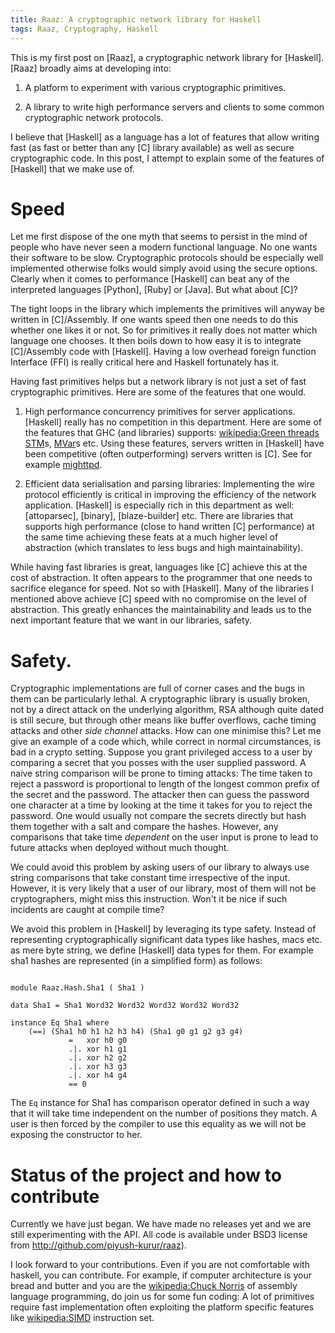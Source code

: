 ```yaml
---
title: Raaz: A cryptographic network library for Haskell
tags: Raaz, Cryptography, Haskell
---
```


This is my first post on [Raaz], a cryptographic network library for
[Haskell]. [Raaz] broadly aims at developing into:

1. A platform to experiment with various cryptographic primitives.

2. A library to write high performance servers and clients to some
   common cryptographic network protocols.

I believe that [Haskell] as a language has a lot of features that
allow writing fast (as fast or better than any [C] library available)
as well as secure cryptographic code. In this post, I attempt to
explain some of the features of [Haskell] that we make use of.

# Speed

Let me first dispose of the one myth that seems to persist in the mind
of people who have never seen a modern functional language. No one
wants their software to be slow. Cryptographic protocols should be
especially well implemented otherwise folks would simply avoid using
the secure options. Clearly when it comes to performance [Haskell] can
beat any of the interpreted languages [Python], [Ruby] or [Java]. But
what about [C]?

The tight loops in the library which implements the primitives will
anyway be written in [C]/Assembly. If one wants speed then one needs
to do this whether one likes it or not. So for primitives it really
does not matter which language one chooses. It then boils down to how
easy it is to integrate [C]/Assembly code with [Haskell]. Having a low
overhead foreign function Interface (FFI) is really critical here and
Haskell fortunately has it.

Having fast primitives helps but a network library is not just a set
of fast cryptographic primitives. Here are some of the features that
one would.

1. High performance concurrency primitives for server
   applications. [Haskell] really has no competition in this
   department. Here are some of the features that GHC (and libraries)
   supports: [wikipedia:Green threads]()
   [STM]s, [MVar]s etc. Using these features, servers written in
   [Haskell] have been competitive (often outperforming) servers
   written is [C]. See for example [mighttpd].


2. Efficient data serialisation and parsing libraries: Implementing
   the wire protocol efficiently is critical in improving the
   efficiency of the network application. [Haskell] is especially rich
   in this department as well: [attoparsec], [binary], [blaze-builder]
   etc. There are libraries that supports high performance (close to
   hand written [C] performance) at the same time achieving these
   feats at a much higher level of abstraction (which translates to
   less bugs and high maintainability).

While having fast libraries is great, languages like [C] achieve this
at the cost of abstraction. It often appears to the programmer that
one needs to sacrifice elegance for speed. Not so with [Haskell]. Many
of the libraries I mentioned above achieve [C] speed with no
compromise on the level of abstraction. This greatly enhances the
maintainability and leads us to the next important feature that we
want in our libraries, safety.

# Safety.

Cryptographic implementations are full of corner cases and the bugs in
them can be particularly lethal. A cryptographic library is usually
broken, not by a direct attack on the underlying algorithm, RSA
although quite dated is still secure, but through other means like
buffer overflows, cache timing attacks and other *side channel*
attacks.  How can one minimise this? Let me give an example of a code
which, while correct in normal circumstances, is bad in a crypto
setting. Suppose you grant privileged access to a user by comparing a
secret that you posses with the user supplied password. A naive string
comparison will be prone to timing attacks: The time taken to reject a
password is proportional to length of the longest common prefix of the
secret and the password. The attacker then can guess the password one
character at a time by looking at the time it takes for you to reject
the password. One would usually not compare the secrets directly but
hash them together with a salt and compare the hashes. However, any
comparisons that take time *dependent* on the user input is prone to
lead to future attacks when deployed without much thought.

We could avoid this problem by asking users of our library to always
use string comparisons that take constant time irrespective of the
input. However, it is very likely that a user of our library, most of
them will not be cryptographers, might miss this instruction. Won't it
be nice if such incidents are caught at compile time?

We avoid this problem in [Haskell] by leveraging its type safety.
Instead of representing cryptographically significant data types like
hashes, macs etc. as mere byte string, we define [Haskell] data types
for them. For example sha1 hashes are represented (in a simplified
form) as follows:

~~~{ .haskell}

module Raaz.Hash.Sha1 ( Sha1 )

data Sha1 = Sha1 Word32 Word32 Word32 Word32 Word32

instance Eq Sha1 where
	(==) (Sha1 h0 h1 h2 h3 h4) (Sha1 g0 g1 g2 g3 g4)
             =   xor h0 g0
             .|. xor h1 g1
             .|. xor h2 g2
             .|. xor h3 g3
             .|. xor h4 g4
             == 0
~~~

The `Eq` instance for Sha1 has comparison operator defined in such a
way that it will take time independent on the number of positions they
match. A user is then forced by the compiler to use this equality as
we will not be exposing the constructor to her.

# Status of the project and how to contribute

Currently we have just began. We have made no releases yet and we are
still experimenting with the API. All code is available under BSD3
license from <http://github.com/piyush-kurur/raaz>).

I look forward to your contributions. Even if you are not comfortable
with haskell, you can contribute. For example, if computer
architecture is your bread and butter and you are the
[wikipedia:Chuck Norris]() of assembly language programming, do join
us for some fun coding: A lot of primitives require fast
implementation often exploiting the platform specific features like
[wikipedia:SIMD]() instruction set.


[mighttpd]: <http://mew.org/~kazu/proj/mighttpd/en/>
[satvik]: <http://github.com/satvikc>
[rabisg]: <http://github.com/rabisg>
[green-threads]: <http://en.wikipedia.org/wiki/Green_threads> "Wikipedia:Green threads"
[stm]: <http://www.haskell.org/haskellwiki/Software_transactional_memory>
[mvar]: <http://www.haskell.org/ghc/docs/latest/html/libraries/base/Control-Concurrent-MVar.html>
